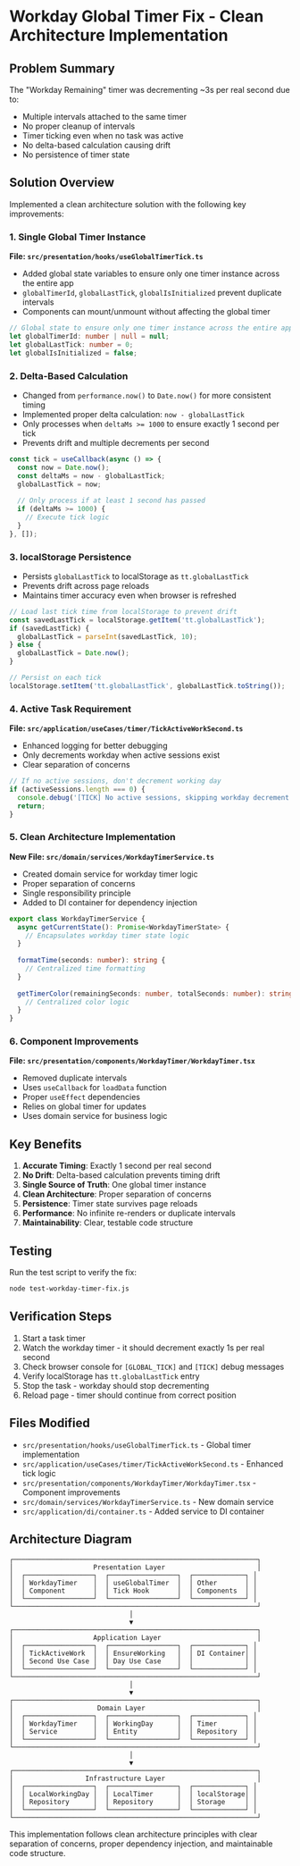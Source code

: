 # Workday Global Timer Fix - Clean Architecture Implementation

## Problem Summary

The "Workday Remaining" timer was decrementing ~3s per real second due to:
- Multiple intervals attached to the same timer
- No proper cleanup of intervals
- Timer ticking even when no task was active
- No delta-based calculation causing drift
- No persistence of timer state

## Solution Overview

Implemented a clean architecture solution with the following key improvements:

### 1. Single Global Timer Instance

**File: `src/presentation/hooks/useGlobalTimerTick.ts`**

- Added global state variables to ensure only one timer instance across the entire app
- `globalTimerId`, `globalLastTick`, `globalIsInitialized` prevent duplicate intervals
- Components can mount/unmount without affecting the global timer

```typescript
// Global state to ensure only one timer instance across the entire app
let globalTimerId: number | null = null;
let globalLastTick: number = 0;
let globalIsInitialized = false;
```

### 2. Delta-Based Calculation

- Changed from `performance.now()` to `Date.now()` for more consistent timing
- Implemented proper delta calculation: `now - globalLastTick`
- Only processes when `deltaMs >= 1000` to ensure exactly 1 second per tick
- Prevents drift and multiple decrements per second

```typescript
const tick = useCallback(async () => {
  const now = Date.now();
  const deltaMs = now - globalLastTick;
  globalLastTick = now;
  
  // Only process if at least 1 second has passed
  if (deltaMs >= 1000) {
    // Execute tick logic
  }
}, []);
```

### 3. localStorage Persistence

- Persists `globalLastTick` to localStorage as `tt.globalLastTick`
- Prevents drift across page reloads
- Maintains timer accuracy even when browser is refreshed

```typescript
// Load last tick time from localStorage to prevent drift
const savedLastTick = localStorage.getItem('tt.globalLastTick');
if (savedLastTick) {
  globalLastTick = parseInt(savedLastTick, 10);
} else {
  globalLastTick = Date.now();
}

// Persist on each tick
localStorage.setItem('tt.globalLastTick', globalLastTick.toString());
```

### 4. Active Task Requirement

**File: `src/application/useCases/timer/TickActiveWorkSecond.ts`**

- Enhanced logging for better debugging
- Only decrements workday when active sessions exist
- Clear separation of concerns

```typescript
// If no active sessions, don't decrement working day
if (activeSessions.length === 0) {
  console.debug('[TICK] No active sessions, skipping workday decrement');
  return;
}
```

### 5. Clean Architecture Implementation

**New File: `src/domain/services/WorkdayTimerService.ts`**

- Created domain service for workday timer logic
- Proper separation of concerns
- Single responsibility principle
- Added to DI container for dependency injection

```typescript
export class WorkdayTimerService {
  async getCurrentState(): Promise<WorkdayTimerState> {
    // Encapsulates workday timer state logic
  }
  
  formatTime(seconds: number): string {
    // Centralized time formatting
  }
  
  getTimerColor(remainingSeconds: number, totalSeconds: number): string {
    // Centralized color logic
  }
}
```

### 6. Component Improvements

**File: `src/presentation/components/WorkdayTimer/WorkdayTimer.tsx`**

- Removed duplicate intervals
- Uses `useCallback` for `loadData` function
- Proper `useEffect` dependencies
- Relies on global timer for updates
- Uses domain service for business logic

## Key Benefits

1. **Accurate Timing**: Exactly 1 second per real second
2. **No Drift**: Delta-based calculation prevents timing drift
3. **Single Source of Truth**: One global timer instance
4. **Clean Architecture**: Proper separation of concerns
5. **Persistence**: Timer state survives page reloads
6. **Performance**: No infinite re-renders or duplicate intervals
7. **Maintainability**: Clear, testable code structure

## Testing

Run the test script to verify the fix:

```bash
node test-workday-timer-fix.js
```

## Verification Steps

1. Start a task timer
2. Watch the workday timer - it should decrement exactly 1s per real second
3. Check browser console for `[GLOBAL_TICK]` and `[TICK]` debug messages
4. Verify localStorage has `tt.globalLastTick` entry
5. Stop the task - workday should stop decrementing
6. Reload page - timer should continue from correct position

## Files Modified

- `src/presentation/hooks/useGlobalTimerTick.ts` - Global timer implementation
- `src/application/useCases/timer/TickActiveWorkSecond.ts` - Enhanced tick logic
- `src/presentation/components/WorkdayTimer/WorkdayTimer.tsx` - Component improvements
- `src/domain/services/WorkdayTimerService.ts` - New domain service
- `src/application/di/container.ts` - Added service to DI container

## Architecture Diagram

```
┌─────────────────────────────────────────────────────────────┐
│                    Presentation Layer                       │
│  ┌─────────────────┐  ┌─────────────────┐  ┌─────────────┐ │
│  │ WorkdayTimer    │  │ useGlobalTimer  │  │ Other       │ │
│  │ Component       │  │ Tick Hook       │  │ Components  │ │
│  └─────────────────┘  └─────────────────┘  └─────────────┘ │
└─────────────────────────────────────────────────────────────┘
                              │
                              ▼
┌─────────────────────────────────────────────────────────────┐
│                    Application Layer                        │
│  ┌─────────────────┐  ┌─────────────────┐  ┌─────────────┐ │
│  │ TickActiveWork  │  │ EnsureWorking   │  │ DI Container│ │
│  │ Second Use Case │  │ Day Use Case    │  │             │ │
│  └─────────────────┘  └─────────────────┘  └─────────────┘ │
└─────────────────────────────────────────────────────────────┘
                              │
                              ▼
┌─────────────────────────────────────────────────────────────┐
│                     Domain Layer                            │
│  ┌─────────────────┐  ┌─────────────────┐  ┌─────────────┐ │
│  │ WorkdayTimer    │  │ WorkingDay      │  │ Timer       │ │
│  │ Service         │  │ Entity          │  │ Repository  │ │
│  └─────────────────┘  └─────────────────┘  └─────────────┘ │
└─────────────────────────────────────────────────────────────┘
                              │
                              ▼
┌─────────────────────────────────────────────────────────────┐
│                  Infrastructure Layer                       │
│  ┌─────────────────┐  ┌─────────────────┐  ┌─────────────┐ │
│  │ LocalWorkingDay │  │ LocalTimer      │  │ localStorage│ │
│  │ Repository      │  │ Repository      │  │ Storage     │ │
│  └─────────────────┘  └─────────────────┘  └─────────────┘ │
└─────────────────────────────────────────────────────────────┘
```

This implementation follows clean architecture principles with clear separation of concerns, proper dependency injection, and maintainable code structure.
